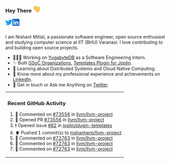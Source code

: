### Hey There <img src="./assets/wave.gif" width="25px">
<a href="http://urls.nishantwrp.com/github-to-twitter" target="_blank">
  <img align="left" alt="Nishant's Twitter" width="22px" src="./assets/twitter.svg" />
</a>
<a href="http://urls.nishantwrp.com/github-to-linkedin" target="_blank">
  <img align="left" alt="Nishant's LinkedIn" width="22px" src="./assets/linkedin.svg" />
</a>
<a href="http://urls.nishantwrp.com/github-to-site" target="_blank">
  <img align="left" alt="Nishant's Site" width="22px" src="./assets/globe.svg" />
</a>
<br /><br />

I am Nishant Mittal, a passionate software engineer, open source enthusiast and studying computer science at IIT (BHU) Varanasi. I love contributing to and building open source projects.

- 👨🏽‍💻 Working on [YugabyteDB](https://www.github.com/yugabyte) as a Software Engineering Intern.
- ✨ Built [GSoC Organizations](https://www.gsocorganizations.dev/), [Templates Plugin for Joplin](https://github.com/joplin/plugin-templates).
- 🌱 Learning about Distributed Systems and Cloud Native Computing.
- 🚀 Know more about my professional experience and achievements on [LinkedIn](http://urls.nishantwrp.com/github-to-linkedin).
- 💬 Get in touch or Ask me Anything on [Twitter](http://urls.nishantwrp.com/github-to-twitter).

<table><tr>
  
<td valign="top" width="100%">

### Recent GitHub Activity
<!--RECENT_ACTIVITY:start-->
1. 💬 Commented on [#73556](https://github.com/llvm/llvm-project/pull/73556#discussion_r1406626713) in [llvm/llvm-project](https://github.com/llvm/llvm-project)<br>
2. 💪 Opened PR [#73556](https://github.com/llvm/llvm-project/pull/73556) in [llvm/llvm-project](https://github.com/llvm/llvm-project)<br>
3. ❗️ Opened issue [#82](https://github.com/joplin/plugin-templates/issues/82) in [joplin/plugin-templates](https://github.com/joplin/plugin-templates)<br>
4. ⬆️ Pushed 1 commit(s) to [nishantwrp/llvm-project](https://github.com/nishantwrp/llvm-project)<br>
5. 💬 Commented on [#72763](https://github.com/llvm/llvm-project/pull/72763#issuecomment-1820583629) in [llvm/llvm-project](https://github.com/llvm/llvm-project)<br>
6. 💬 Commented on [#72763](https://github.com/llvm/llvm-project/pull/72763#discussion_r1400306770) in [llvm/llvm-project](https://github.com/llvm/llvm-project)<br>
7. 💬 Commented on [#72763](https://github.com/llvm/llvm-project/pull/72763#discussion_r1400307928) in [llvm/llvm-project](https://github.com/llvm/llvm-project)<br>
<!--RECENT_ACTIVITY:end-->

</td>
</tr></table>
